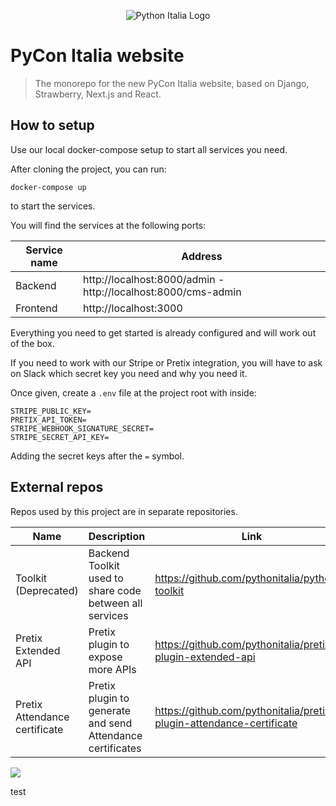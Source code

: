 <p align="center">
    <img src="https://avatars1.githubusercontent.com/u/3573467?s=96" alt="Python Italia Logo" />
</p>

# PyCon Italia website

> The monorepo for the new PyCon Italia website, based on Django, Strawberry,
> Next.js and React.

## How to setup

Use our local docker-compose setup to start all services you need.

After cloning the project, you can run:

```
docker-compose up
```

to start the services.

You will find the services at the following ports:

| Service name         | Address               |
| -------------------- | --------------------- |
| Backend              | http://localhost:8000/admin - http://localhost:8000/cms-admin |
| Frontend             | http://localhost:3000 |

Everything you need to get started is already configured
and will work out of the box.

If you need to work with our Stripe or Pretix integration, you will have to ask
on Slack which secret key you need and why you need it.

Once given, create a `.env` file at the project root with inside:

```text
STRIPE_PUBLIC_KEY=
PRETIX_API_TOKEN=
STRIPE_WEBHOOK_SIGNATURE_SECRET=
STRIPE_SECRET_API_KEY=
```

Adding the secret keys after the `=` symbol.

## External repos

Repos used by this project are in separate repositories.

| Name          | Description                                             | Link                                                   |
| ------------- | ------------------------------------------------------- | ------------------------------------------------------ |
| Toolkit (Deprecated)       | Backend Toolkit used to share code between all services | https://github.com/pythonitalia/pythonit-toolkit       |
| Pretix Extended API | Pretix plugin to expose more APIs                   | https://github.com/pythonitalia/pretix-plugin-extended-api |
| Pretix Attendance certificate | Pretix plugin to generate and send Attendance certificates | https://github.com/pythonitalia/pretix-plugin-attendance-certificate |

[<img src="https://www.datocms-assets.com/31049/1618983297-powered-by-vercel.svg">](https://vercel.com?utm_source=python-italia&utm_campaign=oss)

test
